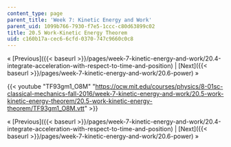 ```yaml
---
content_type: page
parent_title: 'Week 7: Kinetic Energy and Work'
parent_uid: 1099b766-7930-f7e5-1ccc-c80d63899c02
title: 20.5 Work-Kinetic Energy Theorem
uid: c160b17a-cec6-6cfd-0370-747c9660c0c8
---
```


« [Previous]({{< baseurl >}}/pages/week-7-kinetic-energy-and-work/20.4-integrate-acceleration-with-respect-to-time-and-position) | [Next]({{< baseurl >}}/pages/week-7-kinetic-energy-and-work/20.6-power) »

{{< youtube "TF93gm1_O8M" "https://ocw.mit.edu/courses/physics/8-01sc-classical-mechanics-fall-2016/week-7-kinetic-energy-and-work/20.5-work-kinetic-energy-theorem/20.5-work-kinetic-energy-theorem/TF93gm1_O8M.vtt" >}}

« [Previous]({{< baseurl >}}/pages/week-7-kinetic-energy-and-work/20.4-integrate-acceleration-with-respect-to-time-and-position) | [Next]({{< baseurl >}}/pages/week-7-kinetic-energy-and-work/20.6-power) »